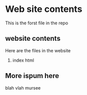  # Web site contents

 This is the forst file in the repo

## website contents

Here are the files in the website
 1. index html

## More ispum here

blah vlah mursee